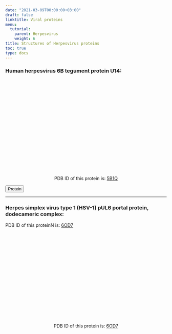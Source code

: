 ```yaml
---
date: "2021-03-09T00:00:00+03:00"
draft: false
linktitle: Viral proteins
menu:
  tutorial:
    parent: Herpesvirus
    weight: 6
title: Structures of Herpesvirus proteins
toc: true
type: docs
---
```


<script type="text/javascript" src="https://3Dmol.org/build/3Dmol-min.js" defer></script>

### Human herpesvirus 6B tegument protein U14:

<div style="height: 300px; width: auto; position: relative;" class='viewer_3Dmoljs' data-pdb='5B1Q' data-backgroundcolor='#23252f' data-style='stick'></div>


<center>PDB ID of this protein is: <a href='https://www.rcsb.org/3d-view/5B1Q' target='_blank' class='button' title='Wiew 5B1Q protein on RSCB.'>5B1Q</a></center>

<button onclick='https://www.rcsb.org/3d-view/5B1Q'>Protein</button>

---

### Herpes simplex virus type 1 (HSV-1) pUL6 portal protein, dodecameric complex:

<div style="height: 300px; width: auto; position: relative;" class='viewer_3Dmoljs' data-pdb='6OD7' data-backgroundcolor='#23252f' data-style='stick'>

PDB ID of this proteinN is: [6OD7](https://www.rcsb.org/3d-view/6OD7 '6OD7 Protein')
</div>

<div align="center">

PDB ID of this protein is: [6OD7](https://www.rcsb.org/3d-view/6OD7 '6OD7 Protein')
</div>
